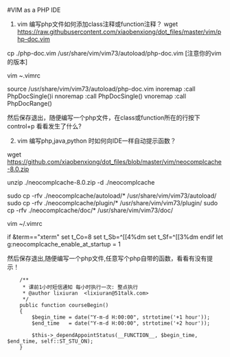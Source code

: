 #VIM as a PHP IDE 
1. vim 编写php文件如何添加class注释或function注释？
wget https://raw.githubusercontent.com/xiaobenxiong/dot_files/master/vim/php-doc.vim 

cp ./php-doc.vim /usr/share/vim/vim73/autoload/php-doc.vim [注意你的vim的版本]

vim ~\.vimrc

source /usr/share/vim/vim73/autoload/php-doc.vim
inoremap <C-P> <ESC>:call PhpDocSingle()<CR>i
nnoremap <C-P> :call PhpDocSingle()<CR>
vnoremap <C-P> :call PhpDocRange()<CR> 

然后保存退出，随便编写一个php文件，在class或function所在的行按下 control+p
看看发生了什么?

2. vim 编写php,java,python 时如何向IDE一样自动提示函数？

wget https://github.com/xiaobenxiong/dot_files/blob/master/vim/neocomplcache-8.0.zip

unzip ./neocomplcache-8.0.zip -d ./neocomplcache 

sudo cp -rfv ./neocomplcache/autoload/* /usr/share/vim/vim73/autoload/
sudo cp -rfv ./neocomplcache/plugin/* /usr/share/vim/vim73/plugin/
sudo cp -rfv ./neocomplcache/doc/* /usr/share/vim/vim73/doc/

vim ~/.vimrc

if &term=="xterm"
  set t_Co=8
  set t_Sb=^[[4%dm
  set t_Sf=^[[3%dm
endif
let g:neocomplcache_enable_at_startup = 1

然后保存退出,随便编写一个php文件,任意写个php自带的函数，看看有没有提示！

```
	/**
     * 课前1小时短信通知 每小时执行一次: 整点执行
     * @author lixiuran  <lixiuran@51talk.com>
     */
    public function courseBegin()
    {
        $begin_time = date("Y-m-d H:00:00", strtotime('+1 hour'));
        $end_time 	= date("Y-m-d H:00:00", strtotime('+2 hour'));

        $this->_dependAppointStatus(__FUNCTION__, $begin_time, $end_time, self::ST_STU_ON);
    }

```
